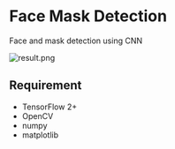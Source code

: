# Face Mask Detection

Face and mask detection using CNN

![result.png](Face-Mask-Detection/result.png)

## Requirement

- TensorFlow 2+
- OpenCV
- numpy
- matplotlib
